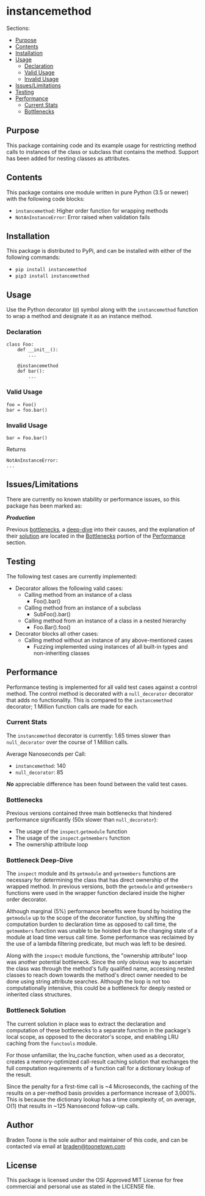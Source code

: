 # instancemethod

Sections:

- [Purpose](#purpose)
- [Contents](#contents)
- [Installation](#installation)
- [Usage](#usage)
    - [Declaration](#declaration)
    - [Valid Usage](#valid-usage)
    - [Invalid Usage](#invalid-usage)
- [Issues/Limitations](#issueslimitations)
- [Testing](#testing)
- [Performance](#performance)
    - [Current Stats](#current-stats)
    - [Bottlenecks](#bottlenecks)

## Purpose

This package containing code and its example usage for restricting
method calls to instances of the class or subclass that contains the
method. Support has been added for nesting classes as attributes.

## Contents

This package contains one module written in pure Python (3.5 or newer)
with the following code blocks:

- `instancemethod`: Higher order function for wrapping methods
- `NotAnInstanceError`: Error raised when validation fails

## Installation

This package is distributed to PyPi, and can be installed with either
of the following commands:

- `pip install instancemethod`
- `pip3 install instancemethod`

## Usage

Use the Python decorator (`@`) symbol along with the `instancemethod`
function to wrap a method and designate it as an instance method.

### Declaration

    class Foo:
        def __init__():
            ...
    
        @instancemethod
        def bar():
            ...

### Valid Usage

    foo = Foo()
    bar = foo.bar()

### Invalid Usage

    bar = Foo.bar()

Returns

    NotAnInstanceError:
    ...

## Issues/Limitations

There are currently no known stability or performance issues, so this
package has been marked as:

***Production***

Previous [bottlenecks](#bottlenecks), a
[deep-dive](#bottleneck-deep-dive) into their causes, and the
explanation of their [solution](#bottleneck-solution) are located in
the [Bottlenecks](#bottlenecks) portion of the
[Performance](#performance) section.

## Testing

The following test cases are currently implemented:

- Decorator allows the following valid cases:
    - Calling method from an instance of a class
        - Foo().bar()
    - Calling method from an instance of a subclass
        - SubFoo().bar()
    - Calling method from an instance of a class in a nested hierarchy
        - Foo.Bar().foo()
- Decorator blocks all other cases:
    - Calling method without an instance of any above-mentioned cases
        - Fuzzing implemented using instances of all built-in types
          and non-inheriting classes

## Performance

Performance testing is implemented for all valid test cases against a
control method. The control method is
decorated with a `null_decorator` decorator that adds no functionality.
This is compared to the `instancemethod` decorator; 1 Million
function calls are made for each.

### Current Stats

The `instancemethod` decorator is currently:
1.65
times slower than `null_decorator` over the course of 1 Million calls.

Average Nanoseconds per Call:

- `instancemethod`: 140
- `null_decorator`: 85

***No*** appreciable difference has been found between the valid test
cases.

### Bottlenecks

Previous versions contained three main bottlenecks that hindered
performance significantly (50x slower than `null_decorator`):

- The usage of the `inspect`.`getmodule` function
- The usage of the `inspect`.`getmembers` function
- The ownership attribute loop

### Bottleneck Deep-Dive

The `inspect` module and its `getmodule` and `getmembers` functions
are necessary for determining the class that has direct ownership of
the wrapped method. In previous versions, both the `getmodule` and
`getmembers` functions were used in the wrapper function declared
inside the higher order decorator.

Although marginal (5%) performance benefits were found by hoisting the
`getmodule` up to the scope of the decorator function, by shifting the
computation burden to declaration time as opposed to call time, the
`getmembers` function was unable to be hoisted due to the changing
state of a module at load time versus call time. Some performance was
reclaimed by the use of a lambda filtering predicate, but much was
left to be desired.

Along with the `inspect` module functions, the "ownership attribute"
loop was another potential bottleneck. Since the only obvious way to
ascertain the class was through the method's fully qualified name,
accessing nested classes to reach down towards the method's direct
owner needed to be done using string attribute searches. Although the
loop is not too computationally intensive, this could be a bottleneck
for deeply nested or inherited class structures.

### Bottleneck Solution

The current solution in place was to extract the declaration and
computation of these bottlenecks to a separate function in the
package's local scope, as opposed to the decorator's scope, and
enabling LRU caching from the `functools` module.

For those unfamiliar, the lru_cache function, when used as a
decorator, creates a memory-optimized call-result caching solution
that exchanges the full computation requirements of a function call
for a dictionary lookup of the result.

Since the penalty for a first-time call is
~4 Microseconds, the caching of the results on a per-method basis
provides a performance increase of 3,000%. This is because the
dictionary lookup has a time complexity of, on average, O(1) that
results in ~125 Nanosecond follow-up calls.

## Author

Braden Toone is the sole author and maintainer of this code, and can
be contacted via email at braden@toonetown.com

## License

This package is licensed under the OSI Approved MIT License for free
commercial and personal use as stated in the LICENSE file.
